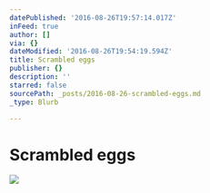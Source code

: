 ```yaml
---
datePublished: '2016-08-26T19:57:14.017Z'
inFeed: true
author: []
via: {}
dateModified: '2016-08-26T19:54:19.594Z'
title: Scrambled eggs
publisher: {}
description: ''
starred: false
sourcePath: _posts/2016-08-26-scrambled-eggs.md
_type: Blurb

---
```

# Scrambled eggs
![](https://the-grid-user-content.s3-us-west-2.amazonaws.com/eba038e1-10d5-40cc-86f9-82d3368f7f30.jpg)